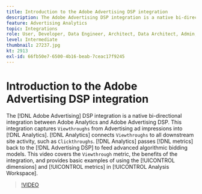 ```yaml
---
title: Introduction to the Adobe Advertising DSP integration
description: The Adobe Advertising DSP integration is a native bi-directional integration between Adobe Analytics and Adobe Advertising DSP. 
feature: Advertising Analytics
topic: Integrations
role: User, Developer, Data Engineer, Architect, Data Architect, Admin, Leader
level: Intermediate
thumbnail: 27237.jpg
kt: 2913
exl-id: 66fb50e7-6500-4b16-beab-7ceac17f9245
---
```

# Introduction to the Adobe Advertising DSP integration

The [!DNL Adobe Advertising] DSP integration is a native bi-directional integration between Adobe Analytics and Adobe Advertising DSP. This integration captures `Viewthroughs` from Advertising ad impressions into [!DNL Analytics]. [!DNL Analytics] connects `Viewthroughs` to all downstream site activity, such as `Clickthroughs`. [!DNL Analytics] passes [!DNL metrics] back to the [!DNL Advertising DSP] to feed advanced algorithmic bidding models. This video covers the `Viewthrough` metric, the benefits of the integration, and provides basic examples of using the [!UICONTROL dimensions] and [!UICONTROL metrics] in [!UICONTROL Analysis Workspace].

>[!VIDEO](https://video.tv.adobe.com/v/27237/?quality=12&learn=on)
